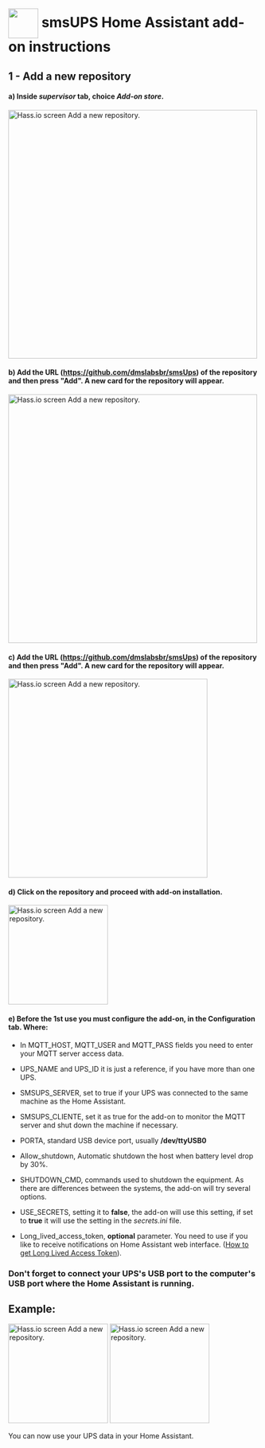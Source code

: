 # <img align="center" src="https://github.com/dmslabsbr/smsUps/raw/master/hass.io.png" alt="" width="60" />  smsUPS Home Assistant add-on instructions 

## 1 - Add a new repository

#### a) Inside *supervisor* tab, choice *Add-on store*.

<img src="https://github.com/dmslabsbr/smsUps/raw/master/hass1.png" alt="Hass.io screen Add a new repository." width="500" /> 

#### b) Add the **URL** (https://github.com/dmslabsbr/smsUps) of the repository and then press "**Add**". A new card for the repository will appear.

<img src="https://github.com/dmslabsbr/smsUps/raw/master/hass2.png" alt="Hass.io screen Add a new repository." width="500" /> 

#### c) Add the **URL** (https://github.com/dmslabsbr/smsUps) of the repository and then press "**Add**". A new card for the repository will appear.

<img src="https://github.com/dmslabsbr/smsUps/raw/master/hass3.png" alt="Hass.io screen Add a new repository." width="400" /> 

#### d) Click on the repository and proceed with add-on installation.

<img src="https://github.com/dmslabsbr/smsUps/raw/master/hass4.png" alt="Hass.io screen Add a new repository." width="200" /> 

#### e) Before the 1st use you must configure the add-on, in the Configuration tab. Where:


- In MQTT_HOST, MQTT_USER and MQTT_PASS fields you need to enter your MQTT server access data.

- UPS_NAME and UPS_ID it is just a reference, if you have more than one UPS.
  
- SMSUPS_SERVER, set to true if your UPS was connected to the same machine as the Home Assistant.
  
- SMSUPS_CLIENTE, set it as true for the add-on to monitor the MQTT server and shut down the machine if necessary.
 
- PORTA, standard USB device port, usually **/dev/ttyUSB0**

- Allow_shutdown, Automatic shutdown the host when battery level drop by 30%.

- SHUTDOWN_CMD, commands used to shutdown the equipment. As there are differences between the systems, the add-on will try several options.

- USE_SECRETS, setting it to **false**, the add-on will use this setting, if set to **true** it will use the setting in the *secrets.ini* file.

- Long_lived_access_token, **optional** parameter. You need to use if you like to receive notifications on Home Assistant web interface.  ([How to get Long Lived Access Token](https://github.com/dmslabsbr/smsUps/raw/master/longlived.md)).

### Don't forget to connect your UPS's USB port to the computer's USB port where the Home Assistant is running.

## Example:


<img src="https://github.com/dmslabsbr/smsUps/raw/master/hass5.png" alt="Hass.io screen Add a new repository." width="200" /> 

<img src="https://github.com/dmslabsbr/smsUps/raw/master/hass6.png" alt="Hass.io screen Add a new repository." width="200" /> 

You can now use your UPS data in your Home Assistant.